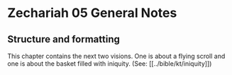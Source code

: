 # Zechariah 05 General Notes
## Structure and formatting

This chapter contains the next two visions. One is about a flying scroll and one is about the basket filled with iniquity. (See: [[../bible/kt/iniquity]])